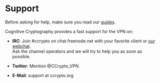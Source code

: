 Support
=======

Before asking for help, make sure you read our [guides](/page/docs).

Cognitive Cryptography provides a fast support for the VPN on:

  - **IRC**: Join #ccrypto on chat.freenode.net with your favorite client or
    [our webchat](http://ccrypto.org/irc.html).  
    Ask the channel operators and we will try to help you as soon as possible.

  - **Twitter**: Mention @CCrypto_VPN.

  - **E-Mail**: support at ccrypto.org

